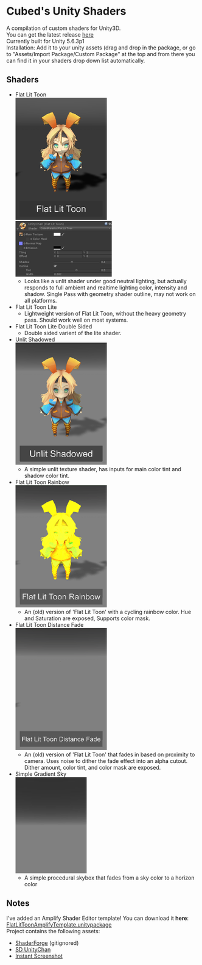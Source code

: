 Cubed's Unity Shaders
============

A compilation of custom shaders for Unity3D.  
You can get the latest release [here](https://github.com/cubedparadox/Cubeds-Unity-Shaders/releases)  
Currently built for Unity 5.6.3p1  
Installation: Add it to your unity assets (drag and drop in the package, or go to "Assets/Import Package/Custom Package" at the top and from there you can find it in your shaders drop down list automatically.  

## Shaders
* Flat Lit Toon  
![alt text](Media/Flat_Lit_Toon.png) ![alt text](Media/Flat_Lit_Toon__Inspector.png)
  * Looks like a unlit shader under good neutral lighting, but actually responds to full ambient and realtime lighting color, intensity and shadow. Single Pass with geometry shader outline, may not work on all platforms.
* Flat Lit Toon Lite  
  * Lightweight version of Flat Lit Toon, without the heavy geometry pass. Should work well on most systems.
* Flat Lit Toon Lite Double Sided  
  * Double sided varient of the lite shader.
* Unlit Shadowed  
![alt text](Media/Unlit_Shadowed_thumb.png)
  * A simple unlit texture shader, has inputs for main color tint and shadow color tint.
* Flat Lit Toon Rainbow  
![alt text](Media/Flat_Lit_Toon_Rainbow.gif)
  * An (old) version of 'Flat Lit Toon' with a cycling rainbow color. Hue and Saturation are exposed, Supports color mask.
* Flat Lit Toon Distance Fade  
![alt text](Media/Flat_Lit_Toon_Distance_Fade.gif)
  * An (old) version of 'Flat Lit Toon' that fades in based on proximity to camera. Uses noise to dither the fade effect into an alpha cutout. Dither amount, color tint, and color mask are exposed.
* Simple Gradient Sky  
![alt text](Media/Simple_Gradient_Sky__thumb.png)
  * A simple procedural skybox that fades from a sky color to a horizon color

## Notes
I've added an Amplify Shader Editor template! You can download it **here**: [FlatLitToonAmplifyTemplate.unitypackage](https://github.com/cubedparadox/Cubeds-Unity-Shaders/raw/master/Packages/FlatLitToonAmplifyTemplate.unitypackage)  
Project contains the following assets:  
* <a href="http://acegikmo.com/shaderforge/">ShaderForge</a> (gitignored)
* <a href="http://unity-chan.com/">SD UnityChan</a>
* <a href="http://saadkhawaja.com/instant-hi-res-screenshot/">Instant Screenshot</a>



